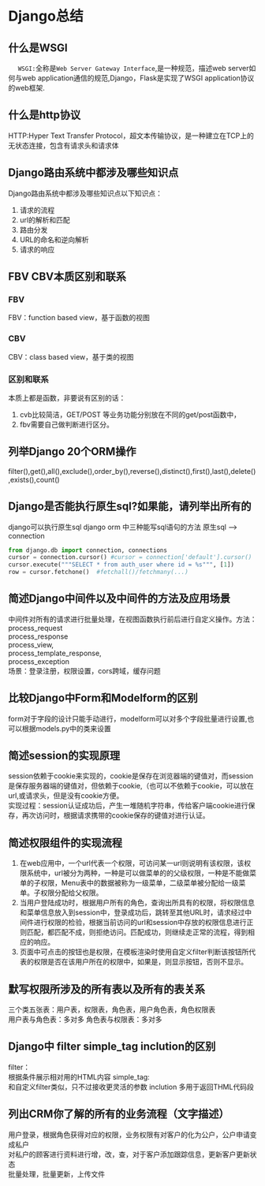 # Django总结

## 什么是WSGI

&nbsp;&nbsp;&nbsp;&nbsp; `WSGI:`全称是`Web Server Gateway Interface`,是一种规范，描述web server如何与web application通信的规范,Django，Flask是实现了WSGI application协议的web框架.

## 什么是http协议

HTTP:Hyper Text Transfer Protocol，超文本传输协议，是一种建立在TCP上的无状态连接，包含有请求头和请求体

## Django路由系统中都涉及哪些知识点

Django路由系统中都涉及哪些知识点以下知识点：

1. 请求的流程
2. url的解析和匹配
3. 路由分发
4. URL的命名和逆向解析
5. 请求的响应

## FBV CBV本质区别和联系

### FBV

FBV：function based view，基于函数的视图

### CBV

CBV：class based view，基于类的视图

### 区别和联系

本质上都是函数，非要说有区别的话：

1. cvb比较简洁，GET/POST 等业务功能分别放在不同的get/post函数中，
2. fbv需要自己做判断进行区分。

## 列举Django 20个ORM操作

filter(),get(),all(),exclude(),order_by(),reverse(),distinct(),first(),last(),delete(),exists(),count()

## Django是否能执行原生sql?如果能，请列举出所有的

django可以执行原生sql
django orm 中三种能写sql语句的方法
原生sql --> connection

```python
from django.db import connection, connections
cursor = connection.cursor() #cursor = connection['default'].cursor()
cursor.execute("""SELECT * from auth_user where id = %s""", [1])
row = cursor.fetchone()  #fetchall()/fetchmany(...)
```

## 简述Django中间件以及中间件的方法及应用场景

中间件对所有的请求进行批量处理，在视图函数执行前后进行自定义操作。方法：</br>
process_request</br>
process_response</br>
process_view,</br>
process_template_response,</br>
process_exception </br>
场景：登录注册，权限设置，cors跨域，缓存问题

## 比较Django中Form和Modelform的区别

form对于字段的设计只能手动进行，modelform可以对多个字段批量进行设置,也可以根据models.py中的类来设置

## 简述session的实现原理

session依赖于cookie来实现的，cookie是保存在浏览器端的键值对，而session是保存服务器端的键值对，但依赖于cookie,（也可以不依赖于cookie，可以放在url,或请求头，但是没有cookie方便。</br>
实现过程：session认证成功后，产生一堆随机字符串，传给客户端cookie进行保存，再次访问时，根据请求携带的cookie保存的键值对进行认证。

## 简述权限组件的实现流程

1. 在web应用中，一个url代表一个权限，可访问某一url则说明有该权限，该权限系统中，url被分为两种，一种是可以做菜单的的父级权限，一种是不能做菜单的子权限，Menu表中的数据被称为一级菜单，二级菜单被分配给一级菜单。子权限分配给父权限。
2. 当用户登陆成功时，根据用户所有的角色，查询出所具有的权限，将权限信息和菜单信息放入到session中，登录成功后，跳转至其他URL时，请求经过中间件进行权限的检验，根据当前访问的url和session中存放的权限信息进行正则匹配，都匹配不成，则拒绝访问。匹配成功，则继续走正常的流程，得到相应的响应。
3. 页面中可点击的按钮也是权限，在模板渲染时使用自定义filter判断该按钮所代表的权限是否在该用户所在的权限中，如果是，则显示按钮，否则不显示。

## 默写权限所涉及的所有表以及所有的表关系

三个类五张表：用户表，权限表，角色表，用户角色表，角色权限表 </br>
用户表与角色表：多对多
角色表与权限表：多对多

## Django中 filter  simple_tag inclution的区别

filter：</br>
根据条件展示相对用的HTML内容
simple_tag: </br>
和自定义filter类似，只不过接收更灵活的参数
inclution
多用于返回THML代码段

## 列出CRM你了解的所有的业务流程（文字描述）

用户登录，根据角色获得对应的权限，业务权限有对客户的化为公户，公户申请变成私户</br>
对私户的顾客进行资料进行增，改，查，对于客户添加跟踪信息，更新客户更新状态</br>
批量处理，批量更新，上传文件
